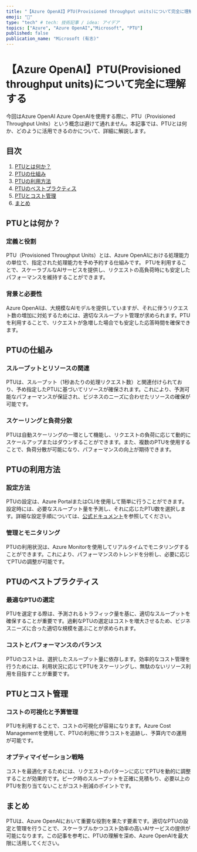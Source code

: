 ```yaml
---
title: "【Azure OpenAI】PTU(Provisioned throughput units)について完全に理解する"
emoji: "🚀"
type: "tech" # tech: 技術記事 / idea: アイデア
topics: ["Azure", "Azure OpenAI","Microsoft", "PTU"]
published: false
publication_name: "Microsoft (有志)"
---
```


# 【Azure OpenAI】PTU(Provisioned throughput units)について完全に理解する

今回はAzure OpenAI
Azure OpenAIを使用する際に、PTU（Provisioned Throughput Units）という概念は避けて通れません。本記事では、PTUとは何か、どのように活用できるのかについて、詳細に解説します。

## 目次

1. [PTUとは何か？](#ptuとは何か)
2. [PTUの仕組み](#ptuの仕組み)
3. [PTUの利用方法](#ptuの利用方法)
4. [PTUのベストプラクティス](#ptuのベストプラクティス)
5. [PTUとコスト管理](#ptuとコスト管理)
6. [まとめ](#まとめ)

## PTUとは何か？

### 定義と役割

PTU（Provisioned Throughput Units）とは、Azure OpenAIにおける処理能力の単位で、指定された処理能力を予め予約する仕組みです。
PTUを利用することで、スケーラブルなAIサービスを提供し、リクエストの高負荷時にも安定したパフォーマンスを維持することができます。

### 背景と必要性

Azure OpenAIは、大規模なAIモデルを提供していますが、それに伴うリクエスト数の増加に対処するためには、適切なスループット管理が求められます。PTUを利用することで、リクエストが急増した場合でも安定した応答時間を確保できます。

## PTUの仕組み

### スループットとリソースの関連

PTUは、スループット（1秒あたりの処理リクエスト数）と関連付けられており、予め指定したPTUに基づいてリソースが確保されます。これにより、予測可能なパフォーマンスが保証され、ビジネスのニーズに合わせたリソースの確保が可能です。

### スケーリングと負荷分散

PTUは自動スケーリングの一環として機能し、リクエストの負荷に応じて動的にスケールアップまたはダウンすることができます。また、複数のPTUを使用することで、負荷分散が可能になり、パフォーマンスの向上が期待できます。

## PTUの利用方法

### 設定方法

PTUの設定は、Azure PortalまたはCLIを使用して簡単に行うことができます。設定時には、必要なスループット量を予測し、それに応じたPTU数を選択します。詳細な設定手順については、[公式ドキュメント](https://learn.microsoft.com/ja-jp/azure/ai-services/openai/concepts/provisioned-throughput)を参照してください。

### 管理とモニタリング

PTUの利用状況は、Azure Monitorを使用してリアルタイムでモニタリングすることができます。これにより、パフォーマンスのトレンドを分析し、必要に応じてPTUの調整が可能です。

## PTUのベストプラクティス

### 最適なPTUの選定

PTUを選定する際は、予測されるトラフィック量を基に、適切なスループットを確保することが重要です。過剰なPTUの選定はコストを増大させるため、ビジネスニーズに合った適切な規模を選ぶことが求められます。

### コストとパフォーマンスのバランス

PTUのコストは、選択したスループット量に依存します。効率的なコスト管理を行うためには、利用状況に応じてPTUをスケーリングし、無駄のないリソース利用を目指すことが重要です。

## PTUとコスト管理

### コストの可視化と予算管理

PTUを利用することで、コストの可視化が容易になります。Azure Cost Managementを使用して、PTUの利用に伴うコストを追跡し、予算内での運用が可能です。

### オプティマイゼーション戦略

コストを最適化するためには、リクエストのパターンに応じてPTUを動的に調整することが効果的です。ピーク時のスループットを正確に見積もり、必要以上のPTUを割り当てないことがコスト削減のポイントです。

## まとめ

PTUは、Azure OpenAIにおいて重要な役割を果たす要素です。適切なPTUの設定と管理を行うことで、スケーラブルかつコスト効率の高いAIサービスの提供が可能になります。この記事を参考に、PTUの理解を深め、Azure OpenAIを最大限に活用してください。
